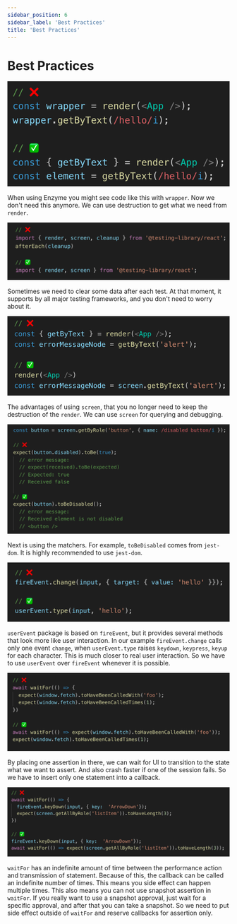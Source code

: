 ```yaml
---
sidebar_position: 6
sidebar_label: 'Best Practices'
title: 'Best Practices'
---
```

# Best Practices

![Best Practices img1](images/best-practices-img1.png)

When using Enzyme you might see code like this with `wrapper`.
Now we don't need this anymore.
We can use destruction to get what we need from `render`.

![Best Practices img2](images/best-practices-img2.png)

Sometimes we need to clear some data after each test.
At that moment, it supports by all major testing frameworks, and you don't need to worry about it.

![Best Practices img3](images/best-practices-img3.png)

The advantages of using `screen`, that you no longer need to keep the destruction of the `render`.
We can use `screen` for querying and debugging.

![Best Practices img4](images/best-practices-img4.png)

Next is using the matchers.
For example, `toBeDisabled` comes from `jest-dom`.
It is highly recommended to use `jest-dom`.

![Best Practices img5](images/best-practices-img5.png)

`userEvent` package is based on `fireEvent`, but it provides several methods that look more like user interaction.
In our example `fireEvent.change` calls only one event `change`, when `userEvent.type` raises `keydown`, `keypress`, `keyup` for each character.
This is much closer to real user interaction.
So we have to use `userEvent` over `fireEvent` whenever it is possible.

![Best Practices img6](images/best-practices-img6.png)

By placing one assertion in there, we can wait for UI to transition to the state what we want to assert.
And also crash faster if one of the session fails.
So we have to insert only one statement into a callback.

![Best Practices img7](images/best-practices-img7.png)

`waitFor` has an indefinite amount of time between the performance action and transmission of statement.
Because of this, the callback can be called an indefinite number of times.
This means you side effect can happen multiple times.
This also means you can not use snapshot assertion in `waitFor`.
If you really want to use a snapshot approval, just wait for a specific approval, and after that you can take a snapshot.
So we need to put side effect outside of `waitFor` and reserve callbacks for assertion only.
